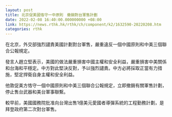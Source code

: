 ```yaml
---
layout: post
title: 北京促美國恪守一中原則　撤銷對台軍售計劃　
date: 2022-02-08 16:40:00.000000000 +08:00
link: https://news.rthk.hk/rthk/ch/component/k2/1632590-20220208.htm
categories: rthk
---
```


在北京，外交部強烈譴責美國計劃對台軍售，嚴重違反一個中國原則和中美三個聯合公報規定。

發言人趙立堅表示，美國的做法嚴重損害中國主權和安全利益，嚴重損害中美關係和台海和平穩定。中方對此堅決反對，予以強烈譴責。中方必將採取正當有力措施，堅定捍衛自身主權和安全利益。

他敦促美方恪守一個中國原則和中美三個聯合公報規定，立即撤銷有關軍售計劃，停止售台武器和美台軍事聯繫。

較早前，美國國務院批准向台灣出售1億美元愛國者導彈系統的工程勤務計劃，是拜登政府第二次對台軍售。
